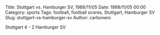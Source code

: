 Title: Stuttgart vs. Hamburger SV, 1988/11/05
Date: 1988/11/05 00:00
Category: sports
Tags: football, football scores, Stuttgart, Hamburger SV
Slug: stuttgart-vs-hamburger-sv
Author: carbonero


Stuttgart 4 - 2 Hamburger SV
